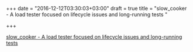 +++
date = "2016-12-12T03:30:03+03:00"
draft = true
title = "slow_cooker - A load tester focused on lifecycle issues and long-running tests "

+++

<p><a href="https://t.co/U4sKhKcwhW">slow_cooker - A load tester focused on lifecycle issues and long-running tests </a></p>
